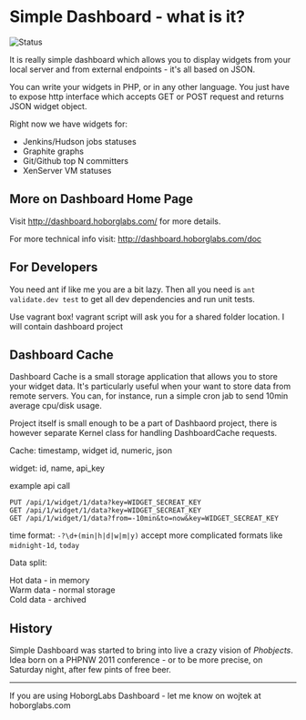 # Simple Dashboard - what is it?

![Status](https://api.travis-ci.org/hoborglabs/dashboard.svg)

It is really simple dashboard which allows you to display widgets from your local server and from external endpoints -
it's all based on JSON.

You can write your widgets in PHP, or in any other language. You just have to expose http interface which accepts GET or
POST request and returns JSON widget object.

Right now we have widgets for:
* Jenkins/Hudson jobs statuses
* Graphite graphs
* Git/Github top N committers
* XenServer VM statuses


## More on Dashboard Home Page

Visit http://dashboard.hoborglabs.com/ for more details.

For more technical info visit: http://dashboard.hoborglabs.com/doc


## For Developers

You need ant if like me you are a bit lazy. Then all you need is
`ant validate.dev test` to get all dev dependencies and run unit tests.

Use vagrant box!
vagrant script will ask you for a shared folder location. I will
contain dashboard project




## Dashboard Cache

Dashboard Cache is a small storage application that allows you to store
your widget data. It's particularly useful when your want to store data
from remote servers. You can, for instance, run a simple cron jab to
send 10min average cpu/disk usage.

Project itself is small enough to be a part of Dashbaord project, there
is however separate Kernel class for handling DashboardCache requests.


Cache:
timestamp, widget id, numeric, json

widget:
id, name, api_key

example api call

~~~~~
PUT /api/1/widget/1/data?key=WIDGET_SECREAT_KEY
GET /api/1/widget/1/data?key=WIDGET_SECREAT_KEY
GET /api/1/widget/1/data?from=-10min&to=now&key=WIDGET_SECREAT_KEY
~~~~~

time format: `-?\d+(min|h|d|w|m|y)`
  accept more complicated formats like `midnight-1d`, `today`


Data split:

Hot data - in memory  
Warm data - normal storage  
Cold data - archived



## History

Simple Dashboard was started to bring into live a crazy vision of
*Phobjects*. Idea born on a PHPNW 2011 conference - or to be more
precise, on Saturday night, after few pints of free beer.


- - -

If you are using HoborgLabs Dashboard - let me know on wojtek at hoborglabs.com
